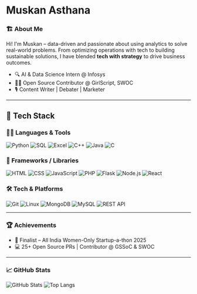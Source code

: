 # Muskan Asthana

### 🏗️ About Me

Hi! I'm Muskan – data-driven and passionate about using analytics to solve real-world problems. From optimizing operations with tech to building sustainable solutions, I have blended **tech with strategy** to drive business outcomes.

- 🔍 AI & Data Science Intern @ Infosys
- 👩‍💻 Open Source Contributor @ GirlScript, SWOC
- 🎙️ Content Writer | Debater | Marketer

---

## 🚀 Tech Stack

### 👩‍💻 Languages & Tools
![Python](https://img.shields.io/badge/Python-3670A0?style=for-the-badge&logo=python&logoColor=white)
![SQL](https://img.shields.io/badge/SQL-4479A1?style=for-the-badge&logo=mysql&logoColor=white)
![Excel](https://img.shields.io/badge/Microsoft_Excel-217346?style=for-the-badge&logo=microsoftexcel&logoColor=white)
![C++](https://img.shields.io/badge/C++-00599C?style=for-the-badge&logo=cplusplus&logoColor=white)
![Java](https://img.shields.io/badge/Java-ED8B00?style=for-the-badge&logo=java&logoColor=white)
![C](https://img.shields.io/badge/C-00599C?style=for-the-badge&logo=c&logoColor=white)

### 🧩 Frameworks / Libraries
![HTML](https://img.shields.io/badge/HTML5-E34F26?style=for-the-badge&logo=html5&logoColor=white)
![CSS](https://img.shields.io/badge/CSS3-1572B6?style=for-the-badge&logo=css3&logoColor=white)
![JavaScript](https://img.shields.io/badge/JavaScript-F7DF1E?style=for-the-badge&logo=javascript&logoColor=black)
![PHP](https://img.shields.io/badge/PHP-777BB4?style=for-the-badge&logo=php&logoColor=white)
![Flask](https://img.shields.io/badge/Flask-000000?style=for-the-badge&logo=flask&logoColor=white)
![Node.js](https://img.shields.io/badge/Node.js-339933?style=for-the-badge&logo=nodedotjs&logoColor=white)
![React](https://img.shields.io/badge/React.js-61DAFB?style=for-the-badge&logo=react&logoColor=black)

### 🛠️ Tech & Platforms
![Git](https://img.shields.io/badge/Git-F05032?style=for-the-badge&logo=git&logoColor=white)
![Linux](https://img.shields.io/badge/Linux-FCC624?style=for-the-badge&logo=linux&logoColor=black)
![MongoDB](https://img.shields.io/badge/MongoDB-4EA94B?style=for-the-badge&logo=mongodb&logoColor=white)
![MySQL](https://img.shields.io/badge/MySQL-00758F?style=for-the-badge&logo=mysql&logoColor=white)
![REST API](https://img.shields.io/badge/REST%20API-02569B?style=for-the-badge&logo=postman&logoColor=white)


---

### 🏆 Achievements

- 🧠 Finalist – All India Women-Only Startup-a-thon 2025  
- 💻 25+ Open Source PRs | Contributor @ GSSoC & SWOC  

---

### 📈 GitHub Stats

![GitHub Stats](https://github-readme-stats.vercel.app/api?username=muskan42&show_icons=true&theme=radical)
![Top Langs](https://github-readme-stats.vercel.app/api/top-langs/?username=muskan42&layout=compact&theme=radical)
